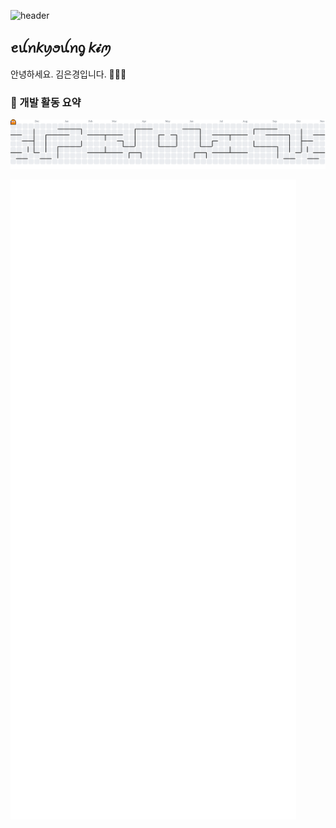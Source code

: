 ![header](https://raw.githubusercontent.com/szeunkk/szeunkk/main/header.svg)

## ꫀꪊꪀ𝘬ꪗꪮꪊꪀᧁ 𝘬𝓲ꪑ

안녕하세요. 김은경입니다. 👩🏻‍💻

### 🌱 개발 활동 요약

<picture>
  <source media="(prefers-color-scheme: dark)" srcset="https://raw.githubusercontent.com/szeunkk/szeunkk/output/pacman-contribution-graph-dark.svg">
  <source media="(prefers-color-scheme: light)" srcset="https://raw.githubusercontent.com/szeunkk/szeunkk/output/pacman-contribution-graph.svg">
  <img alt="Pac-Man contribution graph" src="https://raw.githubusercontent.com/szeunkk/szeunkk/output/pacman-contribution-graph.svg">
</picture>

![GitHub Metrics](https://github.com/szeunkk/szeunkk/blob/main/github-metrics.svg)
